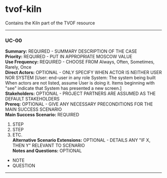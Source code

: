# tvof-kiln
Contains the Kiln part of the TVOF resource

---

### UC-00

**Summary:**  REQUIRED - SUMMARY DESCRIPTION OF THE CASE    
**Priority:**  REQUIRED - PUT IN APPROPRIATE MOSCOW VALUE    
**Use Frequency:**  REQUIRED - CHOOSE FROM Always, Often, Sometimes, Rarely, Once    
**Direct Actors:**  OPTIONAL - ONLY SPECIFY WHEN ACTOR IS NEITHER USER NOR SYSTEM
[User: end-user in any role
System: The system being built
When actors are not listed, assume User is doing it.
Items beginning with "see" indicate that System has presented a new screen.]  
**Stakeholders:**  OPTIONAL - PROJECT PARTNERS ARE ASSUMED AS THE DEFAULT STAKEHOLDERS  
**Prereq:**  OPTIONAL - GIVE ANY NECESSARY PRECONDITIONS FOR THE MAIN SUCCESS SCENARIO     
**Main Success Scenario:** REQUIRED
1. STEP
2. STEP
3. ETC.  
**Alternative Scenario Extensions:** OPTIONAL - DETAILS ANY "IF X, THEN Y" RELEVANT TO SCENARIO  
**Notes and Questions:** OPTIONAL
* NOTE
* QUESTION

---

